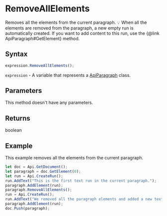 # RemoveAllElements

Removes all the elements from the current paragraph.
💡 When all the elements are removed from the paragraph, a new empty run is automatically created. If you want to add
content to this run, use the &#123;@link ApiParagraph#GetElement&#125; method.

## Syntax

```javascript
expression.RemoveAllElements();
```

`expression` - A variable that represents a [ApiParagraph](../ApiParagraph.md) class.

## Parameters

This method doesn't have any parameters.

## Returns

boolean

## Example

This example removes all the elements from the current paragraph.

```javascript editor-docx
let doc = Api.GetDocument();
let paragraph = doc.GetElement(0);
let run = Api.CreateRun();
run.AddText("This is the first text run in the current paragraph.");
paragraph.AddElement(run);
paragraph.RemoveAllElements();
run = Api.CreateRun();
run.AddText("We removed all the paragraph elements and added a new text run inside it.");
paragraph.AddElement(run);
doc.Push(paragraph);
```

